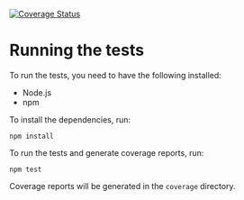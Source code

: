 [![Coverage Status](https://coveralls.io/repos/github/mpaj/swtesting-YI/badge.svg?branch=mpaj-nodejs-build)](https://coveralls.io/github/mpaj/swtesting-YI?branch=mpaj-nodejs-build)

# Running the tests

To run the tests, you need to have the following installed:

- Node.js
- npm

To install the dependencies, run:

```
npm install
```

To run the tests and generate coverage reports, run:

```
npm test
```

Coverage reports will be generated in the `coverage` directory.
